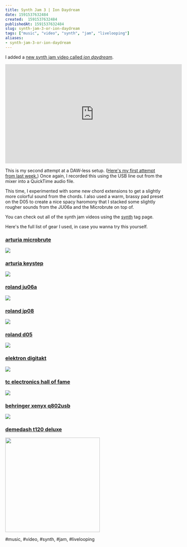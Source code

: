 ```yaml
---
title: Synth Jam 3 | Ion Daydream
date: 1591537632484
created:  1591537632484
publishedAt: 1591537632484
slug: synth-jam-3-or-ion-daydream
tags: ["music", "video", "synth", "jam", "livelooping"]
aliases:
- synth-jam-3-or-ion-daydream
---
```


I added a [new synth jam video called _ion daydream_](https://www.youtube.com/watch?v=rMTRHv3oM9k&feature=youtu.be).

<iframe width="560" height="315" src="https://www.youtube.com/embed/rMTRHv3oM9k" frameborder="0" allow="accelerometer; autoplay; encrypted-media; gyroscope; picture-in-picture" allowfullscreen></iframe>

This is my second attempt at a DAW-less setup. ([Here's my first attempt from last week.](/posts/synth-jam-or-spooky-action-at-a-distance)) Once again, I recorded this using the USB line out from the mixer into a QuickTime audio file.

This time, I experimented with some new chord extensions to get a slightly more colorful sound from the chords. I also used a warm, brassy pad preset on the D05 to create a nice spacy haromony that I stacked some slightly rougher sounds from the JU06a and the Microbrute on top of.

You can check out all of the synth jam videos using the [synth](/tags/synth) tag page.

Here's the full list of gear I used, in case you wanna try this yourself.

### [arturia microbrute](https://amzn.to/2Y5rbNY)

<a target="_blank"  href="https://www.amazon.com/gp/product/B00G31YMVS/ref=as_li_tl?ie=UTF8&camp=1789&creative=9325&creativeASIN=B00G31YMVS&linkCode=as2&tag=omdel-20&linkId=fdd197175a4cf72e4448028a824d667e"><img border="0" src="//ws-na.amazon-adsystem.com/widgets/q?_encoding=UTF8&MarketPlace=US&ASIN=B00G31YMVS&ServiceVersion=20070822&ID=AsinImage&WS=1&Format=_SL250_&tag=omdel-20" ></a><img src="//ir-na.amazon-adsystem.com/e/ir?t=omdel-20&l=am2&o=1&a=B00G31YMVS" width="1" height="1" border="0" alt="" style="border:none !important; margin:0px !important;" />

### [arturia keystep](https://amzn.to/3eBf8OY)

<a target="_blank"  href="https://www.amazon.com/gp/product/B01BPSBU40/ref=as_li_tl?ie=UTF8&camp=1789&creative=9325&creativeASIN=B01BPSBU40&linkCode=as2&tag=omdel-20&linkId=d93ffac16af5fabdcc7ad1fdfcb4a60d"><img border="0" src="//ws-na.amazon-adsystem.com/widgets/q?_encoding=UTF8&MarketPlace=US&ASIN=B01BPSBU40&ServiceVersion=20070822&ID=AsinImage&WS=1&Format=_SL250_&tag=omdel-20" ></a><img src="//ir-na.amazon-adsystem.com/e/ir?t=omdel-20&l=am2&o=1&a=B01BPSBU40" width="1" height="1" border="0" alt="" style="border:none !important; margin:0px !important;" />

### [roland ju06a](https://amzn.to/3cjqohB)

<a target="_blank"  href="https://www.amazon.com/gp/product/B07W3146WH/ref=as_li_tl?ie=UTF8&camp=1789&creative=9325&creativeASIN=B07W3146WH&linkCode=as2&tag=omdel-20&linkId=912a260322372e8427130cda9cf28b93"><img border="0" src="//ws-na.amazon-adsystem.com/widgets/q?_encoding=UTF8&MarketPlace=US&ASIN=B07W3146WH&ServiceVersion=20070822&ID=AsinImage&WS=1&Format=_SL250_&tag=omdel-20" ></a><img src="//ir-na.amazon-adsystem.com/e/ir?t=omdel-20&l=am2&o=1&a=B07W3146WH" width="1" height="1" border="0" alt="" style="border:none !important; margin:0px !important;" />

### [roland jp08](https://amzn.to/3cm9Sx3)

<a target="_blank"  href="https://www.amazon.com/gp/product/B016NUAO0Q/ref=as_li_tl?ie=UTF8&camp=1789&creative=9325&creativeASIN=B016NUAO0Q&linkCode=as2&tag=omdel-20&linkId=bf6ed523116c95e40e0af84d769248d0"><img border="0" src="//ws-na.amazon-adsystem.com/widgets/q?_encoding=UTF8&MarketPlace=US&ASIN=B016NUAO0Q&ServiceVersion=20070822&ID=AsinImage&WS=1&Format=_SL250_&tag=omdel-20" ></a><img src="//ir-na.amazon-adsystem.com/e/ir?t=omdel-20&l=am2&o=1&a=B016NUAO0Q" width="1" height="1" border="0" alt="" style="border:none !important; margin:0px !important;" />

### [roland d05](https://amzn.to/3gBq8xN)

<a target="_blank"  href="https://www.amazon.com/gp/product/B075H7FTK4/ref=as_li_tl?ie=UTF8&camp=1789&creative=9325&creativeASIN=B075H7FTK4&linkCode=as2&tag=omdel-20&linkId=8c2b87efe8de56ca43b478f03b614268"><img border="0" src="//ws-na.amazon-adsystem.com/widgets/q?_encoding=UTF8&MarketPlace=US&ASIN=B075H7FTK4&ServiceVersion=20070822&ID=AsinImage&WS=1&Format=_SL250_&tag=omdel-20" ></a><img src="//ir-na.amazon-adsystem.com/e/ir?t=omdel-20&l=am2&o=1&a=B075H7FTK4" width="1" height="1" border="0" alt="" style="border:none !important; margin:0px !important;" />

### [elektron digitakt](https://amzn.to/2XJZuKr)

<a target="_blank"  href="https://www.amazon.com/gp/product/B06XPYC3BJ/ref=as_li_tl?ie=UTF8&camp=1789&creative=9325&creativeASIN=B06XPYC3BJ&linkCode=as2&tag=omdel-20&linkId=6cefc6df2f1bd4e77c52e94d7c12680a"><img border="0" src="//ws-na.amazon-adsystem.com/widgets/q?_encoding=UTF8&MarketPlace=US&ASIN=B06XPYC3BJ&ServiceVersion=20070822&ID=AsinImage&WS=1&Format=_SL250_&tag=omdel-20" ></a><img src="//ir-na.amazon-adsystem.com/e/ir?t=omdel-20&l=am2&o=1&a=B06XPYC3BJ" width="1" height="1" border="0" alt="" style="border:none !important; margin:0px !important;" />

### [tc electronics hall of fame](https://amzn.to/2TUwoaa)

<a target="_blank"  href="https://www.amazon.com/gp/product/B06XF9BNHN/ref=as_li_tl?ie=UTF8&camp=1789&creative=9325&creativeASIN=B06XF9BNHN&linkCode=as2&tag=omdel-20&linkId=88388644426fffa580c67d9e3e1745c8"><img border="0" src="//ws-na.amazon-adsystem.com/widgets/q?_encoding=UTF8&MarketPlace=US&ASIN=B06XF9BNHN&ServiceVersion=20070822&ID=AsinImage&WS=1&Format=_SL250_&tag=omdel-20" ></a><img src="//ir-na.amazon-adsystem.com/e/ir?t=omdel-20&l=am2&o=1&a=B06XF9BNHN" width="1" height="1" border="0" alt="" style="border:none !important; margin:0px !important;" />

### [behringer xenyx q802usb](https://amzn.to/2XJ7awy)

<a target="_blank"  href="https://www.amazon.com/gp/product/B000J5XS3C/ref=as_li_tl?ie=UTF8&camp=1789&creative=9325&creativeASIN=B000J5XS3C&linkCode=as2&tag=omdel-20&linkId=e6ff14d4a40e245d02df9ef93c1a9f71"><img border="0" src="//ws-na.amazon-adsystem.com/widgets/q?_encoding=UTF8&MarketPlace=US&ASIN=B000J5XS3C&ServiceVersion=20070822&ID=AsinImage&WS=1&Format=_SL250_&tag=omdel-20" ></a><img src="//ir-na.amazon-adsystem.com/e/ir?t=omdel-20&l=am2&o=1&a=B000J5XS3C" width="1" height="1" border="0" alt="" style="border:none !important; margin:0px !important;" />

### [demedash t120 deluxe](https://www.demedasheffects.com/pages/t-120-videotape-echo)

<a href="https://www.demedasheffects.com/pages/t-120-videotape-echo"><img src="https://res.cloudinary.com/reverb-sites/image/upload/t_gallery/b3uqqujwt02aspvmwjha.jpg" width=300 /></a>

#music, #video, #synth, #jam, #livelooping
